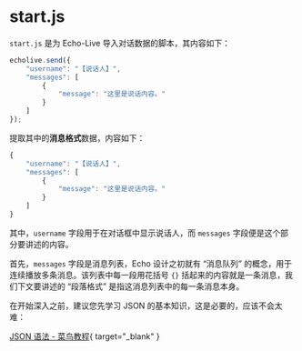 # start.js

`start.js` 是为 Echo-Live 导入对话数据的脚本，其内容如下：

``` javascript linenums="1"
echolive.send({
    "username": "【说话人】",
    "messages": [
        {
            "message": "这里是说话内容。"
        }
    ]
});
```

提取其中的**消息格式**数据，内容如下：

``` javascript linenums="1"
{
    "username": "【说话人】",
    "messages": [
        {
            "message": "这里是说话内容。"
        }
    ]
}
```

其中，`username` 字段用于在对话框中显示说话人，而 `messages` 字段便是这个部分要讲述的内容。

首先，`messages` 字段是消息列表，Echo 设计之初就有 “消息队列” 的概念，用于连续播放多条消息。该列表中每一段用花括号 `{}` 括起来的内容就是一条消息，我们下文要讲述的 “段落格式” 是指这消息列表中的每一条消息本身。

在开始深入之前，建议您先学习 JSON 的基本知识，这是必要的，应该不会太难：

[JSON 语法 - 菜鸟教程](https://www.runoob.com/json/json-syntax.html){ target="_blank" }